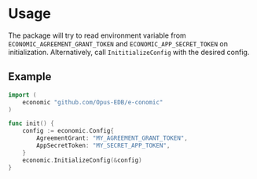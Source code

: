 # Usage

The package will try to read environment variable from `ECONOMIC_AGREEMENT_GRANT_TOKEN` and `ECONOMIC_APP_SECRET_TOKEN` on initialization. Alternatively, call `InititializeConfig` with the desired config. 

## Example
```go
import (
	economic "github.com/Opus-EDB/e-conomic"
)

func init() {
	config := economic.Config{
		AgreementGrant: "MY_AGREEMENT_GRANT_TOKEN",
		AppSecretToken: "MY_SECRET_APP_TOKEN",
	}
	economic.InitializeConfig(&config)
}
```
